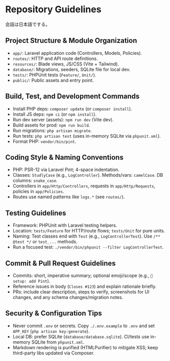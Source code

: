 # Repository Guidelines

会話は日本語でする。

## Project Structure & Module Organization
- `app/`: Laravel application code (Controllers, Models, Policies).
- `routes/`: HTTP and API route definitions.
- `resources/`: Blade views, JS/CSS (Vite + Tailwind).
- `database/`: Migrations, seeders, SQLite file for local dev.
- `tests/`: PHPUnit tests (`Feature/`, `Unit/`).
- `public/`: Public assets and entry point.

## Build, Test, and Development Commands
- Install PHP deps: `composer update` (or `composer install`).
- Install JS deps: `npm ci` (or `npm install`).
- Run dev server (assets): `npm run dev` (Vite dev).
- Build assets for prod: `npm run build`.
- Run migrations: `php artisan migrate`.
- Run tests: `php artisan test` (uses in-memory SQLite via `phpunit.xml`).
- Format PHP: `vendor/bin/pint`.

## Coding Style & Naming Conventions
- PHP: PSR-12 via Laravel Pint; 4-space indentation.
- Classes: `StudlyCase` (e.g., `LogController`). Methods/vars: `camelCase`. DB columns: `snake_case`.
- Controllers in `app/Http/Controllers`, requests in `app/Http/Requests`, policies in `app/Policies`.
- Routes use named patterns like `logs.*` (see `routes/`).

## Testing Guidelines
- Framework: PHPUnit with Laravel testing helpers.
- Location: `tests/Feature` for HTTP/route flows; `tests/Unit` for pure units.
- Naming: Test classes end with `Test` (e.g., `LogControllerTest`). Use `/** @test */` or `test_...` methods.
- Run a focused test: `./vendor/bin/phpunit --filter LogControllerTest`.

## Commit & Pull Request Guidelines
- Commits: short, imperative summary; optional emoji/scope (e.g., `🔧 setup: add Pint`).
- Reference issues in body (`Closes #123`) and explain rationale briefly.
- PRs: include clear description, steps to verify, screenshots for UI changes, and any schema changes/migration notes.

## Security & Configuration Tips
- Never commit `.env` or secrets. Copy `./.env.example` to `.env` and set `APP_KEY` (`php artisan key:generate`).
- Local DB: prefer SQLite (`database/database.sqlite`). CI/tests use in-memory SQLite from `phpunit.xml`.
- Markdown rendering is purified (HTMLPurifier) to mitigate XSS; keep third-party libs updated via Composer.
